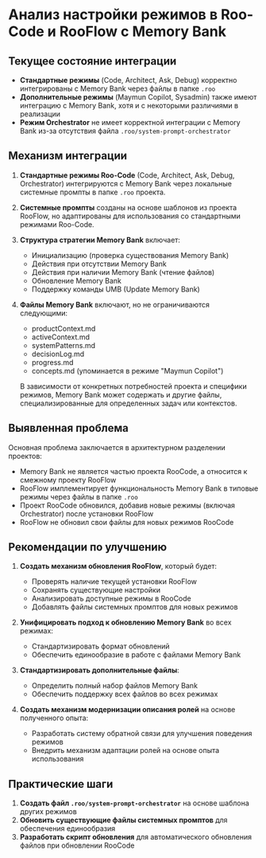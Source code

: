 # Анализ настройки режимов в Roo-Code и RooFlow с Memory Bank

## Текущее состояние интеграции

- **Стандартные режимы** (Code, Architect, Ask, Debug) корректно интегрированы с Memory Bank через файлы в папке `.roo`
- **Дополнительные режимы** (Maymun Copilot, Sysadmin) также имеют интеграцию с Memory Bank, хотя и с некоторыми различиями в реализации
- **Режим Orchestrator** не имеет корректной интеграции с Memory Bank из-за отсутствия файла `.roo/system-prompt-orchestrator`

## Механизм интеграции

1. **Стандартные режимы Roo-Code** (Code, Architect, Ask, Debug, Orchestrator) интегрируются с Memory Bank через локальные системные промпты в папке `.roo` проекта.

2. **Системные промпты** созданы на основе шаблонов из проекта RooFlow, но адаптированы для использования со стандартными режимами Roo-Code.

3. **Структура стратегии Memory Bank** включает:
   - Инициализацию (проверка существования Memory Bank)
   - Действия при отсутствии Memory Bank
   - Действия при наличии Memory Bank (чтение файлов)
   - Обновление Memory Bank
   - Поддержку команды UMB (Update Memory Bank)

4. **Файлы Memory Bank** включают, но не ограничиваются следующими:
   - productContext.md
   - activeContext.md
   - systemPatterns.md
   - decisionLog.md
   - progress.md
   - concepts.md (упоминается в режиме "Maymun Copilot")
   
   В зависимости от конкретных потребностей проекта и специфики режимов, Memory Bank может содержать и другие файлы, специализированные для определенных задач или контекстов.

## Выявленная проблема

Основная проблема заключается в архитектурном разделении проектов:
- Memory Bank не является частью проекта RooCode, а относится к смежному проекту RooFlow
- RooFlow имплементирует функциональность Memory Bank в типовые режимы через файлы в папке `.roo`
- Проект RooCode обновился, добавив новые режимы (включая Orchestrator) после установки RooFlow
- RooFlow не обновил свои файлы для новых режимов RooCode

## Рекомендации по улучшению

1. **Создать механизм обновления RooFlow**, который будет:
   - Проверять наличие текущей установки RooFlow
   - Сохранять существующие настройки
   - Анализировать доступные режимы в RooCode
   - Добавлять файлы системных промптов для новых режимов

2. **Унифицировать подход к обновлению Memory Bank** во всех режимах:
   - Стандартизировать формат обновлений
   - Обеспечить единообразие в работе с файлами Memory Bank

3. **Стандартизировать дополнительные файлы**:
   - Определить полный набор файлов Memory Bank
   - Обеспечить поддержку всех файлов во всех режимах

4. **Создать механизм модернизации описания ролей** на основе полученного опыта:
   - Разработать систему обратной связи для улучшения поведения режимов
   - Внедрить механизм адаптации ролей на основе опыта использования

## Практические шаги

1. **Создать файл `.roo/system-prompt-orchestrator`** на основе шаблона других режимов
2. **Обновить существующие файлы системных промптов** для обеспечения единообразия
3. **Разработать скрипт обновления** для автоматического обновления файлов при обновлении RooCode
